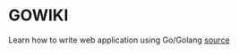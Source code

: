 # GOWIKI
[link1]: https://golang.org/doc/articles/wiki

Learn how to write web application using Go/Golang
[source][link1]
